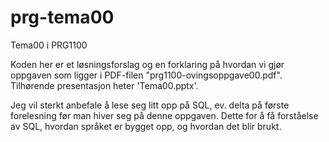 # prg-tema00
Tema00 i PRG1100

Koden her er et løsningsforslag og en forklaring på hvordan vi gjør oppgaven som ligger i PDF-filen "prg1100-ovingsoppgave00.pdf".
Tilhørende presentasjon heter 'Tema00.pptx'.

Jeg vil sterkt anbefale å lese seg litt opp på SQL, ev. delta på første forelesning før man hiver seg på denne oppgaven. Dette for å få forståelse av SQL, hvordan språket er bygget opp, og hvordan det blir brukt.
